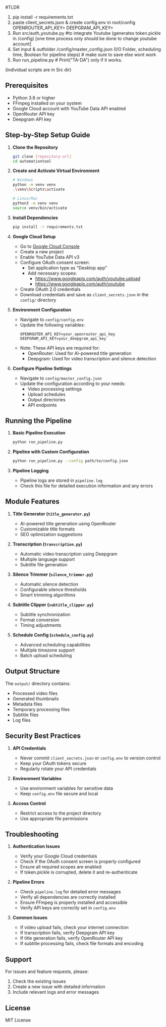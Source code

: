 #TLDR
1. pip install -r requirements.txt
2. paste client_secrets.json & create config.env in root/config
   OPENROUTER_API_KEY=
   DEEPGRAM_API_KEY=
3. Run src/auth_youtube.py #to integrate Youtube (generates token.pickle in /config) [one time process only should be done to change youtube account]
4. Set input & outfolder /config/master_config.json (I/O Folder, scheduling time, Boolean for pipeline   steps)  # make sure to save else wont work
5. Run  run_pipeline.py                    # Print("TA-DA") only if it works.

(individual scripts are in Src dir) 

## Prerequisites

- Python 3.8 or higher
- FFmpeg installed on your system
- Google Cloud account with YouTube Data API enabled
- OpenRouter API key
- Deepgram API key

## Step-by-Step Setup Guide

1. **Clone the Repository**
   ```bash
   git clone [repository-url]
   cd automationtool
   ```

2. **Create and Activate Virtual Environment**
   ```bash
   # Windows
   python -m venv venv
   .\venv\Scripts\activate

   # Linux/Mac
   python3 -m venv venv
   source venv/bin/activate
   ```

3. **Install Dependencies**
   ```bash
   pip install -r requirements.txt
   ```

4. **Google Cloud Setup**
   - Go to [Google Cloud Console](https://console.cloud.google.com/)
   - Create a new project
   - Enable YouTube Data API v3
   - Configure OAuth consent screen:
     - Set application type as "Desktop app"
     - Add necessary scopes:
       - https://www.googleapis.com/auth/youtube.upload
       - https://www.googleapis.com/auth/youtube
   - Create OAuth 2.0 credentials
   - Download credentials and save as `client_secrets.json` in the `config/` directory

5. **Environment Configuration**
   - Navigate to `config/config.env`
   - Update the following variables:
     ```
     OPENROUTER_API_KEY=your_openrouter_api_key
     DEEPGRAM_API_KEY=your_deepgram_api_key
     ```
   - Note: These API keys are required for:
     - OpenRouter: Used for AI-powered title generation
     - Deepgram: Used for video transcription and silence detection

6. **Configure Pipeline Settings**
   - Navigate to `config/master_config.json`
   - Update the configuration according to your needs:
     - Video processing settings
     - Upload schedules
     - Output directories
     - API endpoints

## Running the Pipeline

1. **Basic Pipeline Execution**
   ```bash
   python run_pipeline.py
   ```

2. **Pipeline with Custom Configuration**
   ```bash
   python run_pipeline.py --config path/to/config.json
   ```

3. **Pipeline Logging**
   - Pipeline logs are stored in `pipeline.log`
   - Check this file for detailed execution information and any errors

## Module Features

1. **Title Generator (`title_generator.py`)**
   - AI-powered title generation using OpenRouter
   - Customizable title formats
   - SEO optimization suggestions

2. **Transcription (`transcription.py`)**
   - Automatic video transcription using Deepgram
   - Multiple language support
   - Subtitle file generation

3. **Silence Trimmer (`silence_trimmer.py`)**
   - Automatic silence detection
   - Configurable silence thresholds
   - Smart trimming algorithms

4. **Subtitle Clipper (`subtitle_clipper.py`)**
   - Subtitle synchronization
   - Format conversion
   - Timing adjustments

5. **Schedule Config (`schedule_config.py`)**
   - Advanced scheduling capabilities
   - Multiple timezone support
   - Batch upload scheduling

## Output Structure

The `output/` directory contains:
- Processed video files
- Generated thumbnails
- Metadata files
- Temporary processing files
- Subtitle files
- Log files

## Security Best Practices

1. **API Credentials**
   - Never commit `client_secrets.json` or `config.env` to version control
   - Keep your OAuth tokens secure
   - Regularly rotate your API credentials

2. **Environment Variables**
   - Use environment variables for sensitive data
   - Keep `config.env` file secure and local

3. **Access Control**
   - Restrict access to the project directory
   - Use appropriate file permissions

## Troubleshooting

1. **Authentication Issues**
   - Verify your Google Cloud credentials
   - Check if the OAuth consent screen is properly configured
   - Ensure all required scopes are enabled
   - If token.pickle is corrupted, delete it and re-authenticate

2. **Pipeline Errors**
   - Check `pipeline.log` for detailed error messages
   - Verify all dependencies are correctly installed
   - Ensure FFmpeg is properly installed and accessible
   - Verify API keys are correctly set in `config.env`

3. **Common Issues**
   - If video upload fails, check your internet connection
   - If transcription fails, verify Deepgram API key
   - If title generation fails, verify OpenRouter API key
   - If subtitle processing fails, check file formats and encoding

## Support

For issues and feature requests, please:
1. Check the existing issues
2. Create a new issue with detailed information
3. Include relevant logs and error messages

## License

MIT License